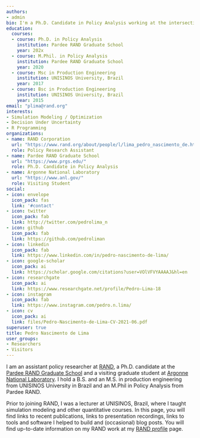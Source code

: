 ```yaml
---
authors:
- admin
bio: I'm a Ph.D. Candidate in Policy Analysis working at the intersection of Simulation Modeling (ABM, Systems Dynamics, Microsim), Policy Analysis and Decision Making Under Deep Uncertainty.
education:
  courses:
  - course: Ph.D. in Policy Analysis
    institution: Pardee RAND Graduate School
    year: 202x
  - course: M.Phil. in Policy Analysis
    institution: Pardee RAND Graduate School
    year: 2020
  - course: Msc in Production Engineering
    institution: UNISINOS University, Brazil
    year: 2017
  - course: Bsc in Production Engineering
    institution: UNISINOS University, Brazil
    year: 2015
email: "plima@rand.org"
interests:
- Simulation Modeling / Optimization
- Decision Under Uncertainty
- R Programming
organizations:
- name: RAND Corporation
  url: "https://www.rand.org/about/people/l/lima_pedro_nascimento_de.html"
  role: Policy Research Assistant
- name: Pardee RAND Graduate School
  url: "https://www.prgs.edu/"
  role: Ph.D. Candidate in Policy Analysis
- name: Argonne National Laboratory
  url: "https://www.anl.gov/"
  role: Visiting Student
social:
- icon: envelope
  icon_pack: fas
  link: '#contact'
- icon: twitter
  icon_pack: fab
  link: http://twitter.com/pedrolima_n
- icon: github
  icon_pack: fab
  link: https://github.com/pedroliman
- icon: linkedin
  icon_pack: fab
  link: https://www.linkedin.com/in/pedro-nascimento-de-lima/
- icon: google-scholar
  icon_pack: ai
  link: https://scholar.google.com/citations?user=VOlVFVYAAAAJ&hl=en
- icon: researchgate
  icon_pack: ai
  link: https://www.researchgate.net/profile/Pedro-Lima-18
- icon: instagram
  icon_pack: fab
  link: https://www.instagram.com/pedro.n.lima/
- icon: cv
  icon_pack: ai
  link: files/Pedro-Nascimento-de-Lima-CV-2021-06.pdf
superuser: true
title: Pedro Nascimento de Lima
user_groups:
- Researchers
- Visitors
---
```



I am an assistant policy researcher at [RAND](https://rand.org), a Ph.D. candidate at the [Pardee RAND Graduate School](https://www.prgs.edu/) and a visiting graduate student at [Argonne National Laboratory](https://anl.gov). I hold a B.S. and an M.S. in production engineering from UNISINOS University in Brazil and an M.Phil in Policy Analysis from Pardee RAND.

Prior to joining RAND, I was a lecturer at UNISINOS, Brazil, where I taught simulation modeling and other quantitative courses. In this page, you will find links to recent publications, links to presentation recordings, links to tools and software I helped to build and (occasional) blog posts. You will find up-to-date information on my RAND work at my [RAND profile](https://www.rand.org/about/people/l/lima_pedro_nascimento_de.html) page.

